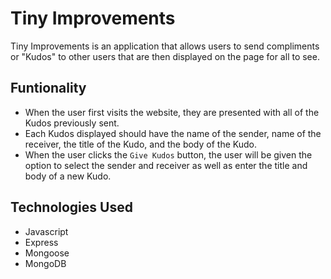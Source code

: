 # Tiny Improvements

Tiny Improvements is an application that allows users to send compliments or "Kudos" to other users that are then displayed on the page for all to see. 


## Funtionality

* When the user first visits the website, they are presented with all of the Kudos previously sent.
* Each Kudos displayed should have the name of the sender, name of the receiver, the title of the Kudo, and the body of the Kudo.
* When the user clicks the `Give Kudos` button, the user will be given the option to select the sender and receiver as well as enter the title and body of a new Kudo.

## Technologies Used

* Javascript
* Express
* Mongoose
* MongoDB

